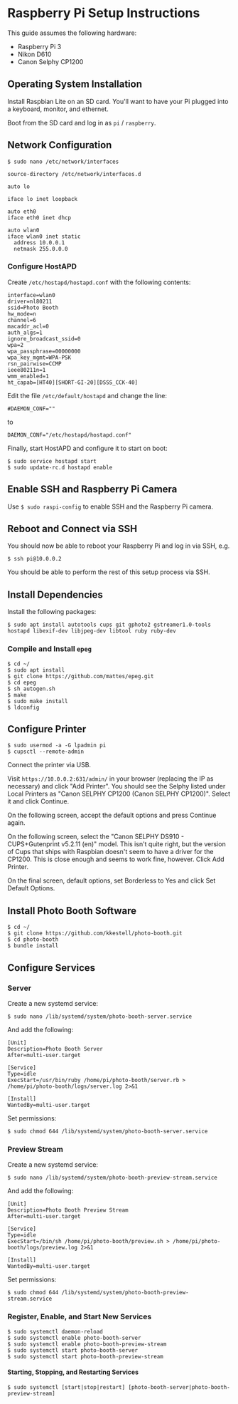 # Raspberry Pi Setup Instructions

This guide assumes the following hardware:

* Raspberry Pi 3
* Nikon D610
* Canon Selphy CP1200

## Operating System Installation

Install Raspbian Lite on an SD card. You'll want to have your Pi plugged into a keyboard, monitor, and ethernet.

Boot from the SD card and log in as `pi` / `raspberry`.

## Network Configuration

```
$ sudo nano /etc/network/interfaces
```

```
source-directory /etc/network/interfaces.d

auto lo

iface lo inet loopback

auto eth0
iface eth0 inet dhcp

auto wlan0
iface wlan0 inet static
  address 10.0.0.1
  netmask 255.0.0.0
```

### Configure HostAPD

Create `/etc/hostapd/hostapd.conf` with the following contents:

```
interface=wlan0
driver=nl80211
ssid=Photo Booth
hw_mode=n
channel=6
macaddr_acl=0
auth_algs=1
ignore_broadcast_ssid=0
wpa=2
wpa_passphrase=00000000
wpa_key_mgmt=WPA-PSK
rsn_pairwise=CCMP
ieee80211n=1
wmm_enabled=1
ht_capab=[HT40][SHORT-GI-20][DSSS_CCK-40]
```

Edit the file `/etc/default/hostapd` and change the line:

```
#DAEMON_CONF=""
```

to

```
DAEMON_CONF="/etc/hostapd/hostapd.conf"
```

Finally, start HostAPD and configure it to start on boot:

```
$ sudo service hostapd start
$ sudo update-rc.d hostapd enable
```

## Enable SSH and Raspberry Pi Camera

Use `$ sudo raspi-config` to enable SSH and the Raspberry Pi camera.

## Reboot and Connect via SSH

You should now be able to reboot your Raspberry Pi and log in via SSH, e.g.

```
$ ssh pi@10.0.0.2
```

You should be able to perform the rest of this setup process via SSH.

## Install Dependencies

Install the following packages:

```
$ sudo apt install autotools cups git gphoto2 gstreamer1.0-tools hostapd libexif-dev libjpeg-dev libtool ruby ruby-dev
```

### Compile and Install `epeg`

```
$ cd ~/
$ sudo apt install
$ git clone https://github.com/mattes/epeg.git
$ cd epeg
$ sh autogen.sh
$ make
$ sudo make install
$ ldconfig
```

## Configure Printer

```
$ sudo usermod -a -G lpadmin pi
$ cupsctl --remote-admin
```

Connect the printer via USB.

Visit `https://10.0.0.2:631/admin/` in your browser (replacing the IP as necessary) and click "Add Printer". You should see the Selphy listed under Local Printers as "Canon SELPHY CP1200 (Canon SELPHY CP1200)". Select it and click Continue.

On the following screen, accept the default options and press Continue again.

On the following screen, select the "Canon SELPHY DS910 - CUPS+Gutenprint v5.2.11 (en)" model. This isn't quite right, but the version of Cups that ships with Raspbian doesn't seem to have a driver for the CP1200. This is close enough and seems to work fine, however. Click Add Printer.

On the final screen, default options, set Borderless to Yes and click Set Default Options.

## Install Photo Booth Software

```
$ cd ~/
$ git clone https://github.com/kkestell/photo-booth.git
$ cd photo-booth
$ bundle install
```

## Configure Services

### Server

Create a new systemd service:

```
$ sudo nano /lib/systemd/system/photo-booth-server.service
```

And add the following:

```
[Unit]
Description=Photo Booth Server
After=multi-user.target

[Service]
Type=idle
ExecStart=/usr/bin/ruby /home/pi/photo-booth/server.rb > /home/pi/photo-booth/logs/server.log 2>&1

[Install]
WantedBy=multi-user.target
```

Set permissions:

```
$ sudo chmod 644 /lib/systemd/system/photo-booth-server.service
```

### Preview Stream

Create a new systemd service:

```
$ sudo nano /lib/systemd/system/photo-booth-preview-stream.service
```

And add the following:

```
[Unit]
Description=Photo Booth Preview Stream
After=multi-user.target

[Service]
Type=idle
ExecStart=/bin/sh /home/pi/photo-booth/preview.sh > /home/pi/photo-booth/logs/preview.log 2>&1

[Install]
WantedBy=multi-user.target
```

Set permissions:

```
$ sudo chmod 644 /lib/systemd/system/photo-booth-preview-stream.service
```

### Register, Enable, and Start New Services

```
$ sudo systemctl daemon-reload
$ sudo systemctl enable photo-booth-server
$ sudo systemctl enable photo-booth-preview-stream
$ sudo systemctl start photo-booth-server
$ sudo systemctl start photo-booth-preview-stream
```

#### Starting, Stopping, and Restarting Services

```
$ sudo systemctl [start|stop|restart] [photo-booth-server|photo-booth-preview-stream]
```